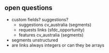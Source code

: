 ## open questions

- custom fields? suggestions?
  - suggestions cv_australia (segments)
  - requests links (sfdc_opportunity)
  - features cv_australia (segments)
- segments unstructured
- are links always integers or can they be arrays
